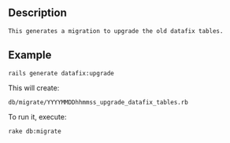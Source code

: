 ## Description
    This generates a migration to upgrade the old datafix tables.

## Example

    rails generate datafix:upgrade

This will create:

    db/migrate/YYYYMMDDhhmmss_upgrade_datafix_tables.rb

To run it, execute:

    rake db:migrate

